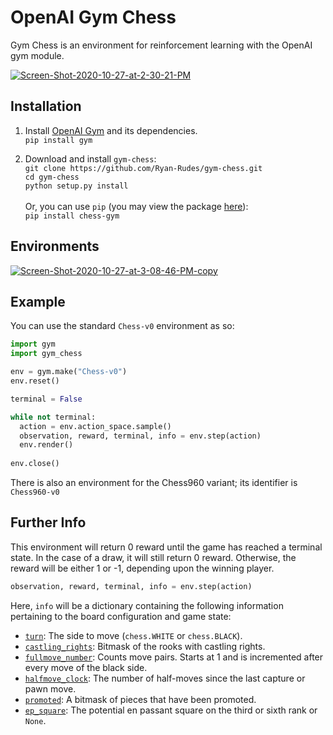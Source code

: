 # OpenAI Gym Chess
Gym Chess is an environment for reinforcement learning with the OpenAI gym module.

<a href="https://imgbb.com/"><img src="https://i.ibb.co/Fw4fhzK/Screen-Shot-2020-10-27-at-2-30-21-PM.png" alt="Screen-Shot-2020-10-27-at-2-30-21-PM" border="0"></a>

## Installation

1. Install [OpenAI Gym](https://github.com/openai/gym) and its dependencies. \
`pip install gym`

2. Download and install `gym-chess`: \
`git clone https://github.com/Ryan-Rudes/gym-chess.git` \
`cd gym-chess` \
`python setup.py install` \
 \
 Or, you can use `pip` (you may view the package [here](https://pypi.org/project/chess-gym/)): \
`pip install chess-gym`

## Environments
<a href="https://ibb.co/dgLW9rH"><img src="https://i.ibb.co/NSmVhsG/Screen-Shot-2020-10-27-at-3-08-46-PM-copy.png" alt="Screen-Shot-2020-10-27-at-3-08-46-PM-copy" border="0"></a>

## Example
You can use the standard `Chess-v0` environment as so:
```python
import gym
import gym_chess

env = gym.make("Chess-v0")
env.reset()

terminal = False

while not terminal:
  action = env.action_space.sample()
  observation, reward, terminal, info = env.step(action)
  env.render()
  
env.close()
```

There is also an environment for the Chess960 variant; its identifier is `Chess960-v0`

## Further Info
This environment will return 0 reward until the game has reached a terminal state. In the case of a draw, it will still return 0 reward. Otherwise, the reward will be either 1 or -1, depending upon the winning player.
```python
observation, reward, terminal, info = env.step(action)
```
Here, `info` will be a dictionary containing the following information pertaining to the board configuration and game state:
* [`turn`](https://python-chess.readthedocs.io/en/latest/core.html#chess.Board.turn): The side to move (`chess.WHITE` or `chess.BLACK`).
* [`castling_rights`](https://python-chess.readthedocs.io/en/latest/core.html#chess.Board.castling_rights): Bitmask of the rooks with castling rights.
* [`fullmove_number`](https://python-chess.readthedocs.io/en/latest/core.html#chess.Board.fullmove_number): Counts move pairs. Starts at 1 and is incremented after every move of the black side.
* [`halfmove_clock`](https://python-chess.readthedocs.io/en/latest/core.html#chess.Board.halfmove_clock): The number of half-moves since the last capture or pawn move.
* [`promoted`](https://python-chess.readthedocs.io/en/latest/core.html#chess.Board.promoted): A bitmask of pieces that have been promoted.
* [`ep_square`](https://python-chess.readthedocs.io/en/latest/core.html#chess.Board.ep_square): The potential en passant square on the third or sixth rank or `None`.
